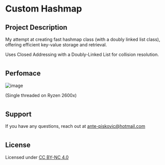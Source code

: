 # Custom Hashmap
## Project Description
My attempt at creating fast hashmap class (with a doubly linked list class), offering efficient key-value storage and retrieval.

Uses Closed Addressing with a Doubly-Linked List for collision resolution.

#
## Perfomace
![image](https://github.com/AnteDev00/Custom-Hashmap/assets/151842550/a6432ea1-0ae1-4fa6-a5aa-474827dacf76)

(Single threaded on Ryzen 2600x)
#
## Support
If you have any questions, reach out at [ante-piskovic@hotmail.com](mailto:ante-piskovic@hotmail.com)
#
## License
Licensed under [CC BY-NC 4.0](https://creativecommons.org/licenses/by-nc/4.0/)

